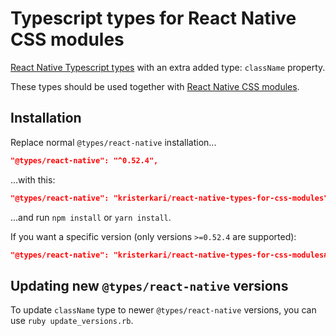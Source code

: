 # Typescript types for React Native CSS modules

[React Native Typescript types](https://www.npmjs.com/package/@types/react-native) with an extra added type: `className` property.

These types should be used together with [React Native CSS modules](https://github.com/kristerkari/react-native-css-modules).

## Installation

Replace normal `@types/react-native` installation...

```json
"@types/react-native": "^0.52.4",
```

...with this:

```json
"@types/react-native": "kristerkari/react-native-types-for-css-modules",
```

...and run `npm install` or `yarn install`.

If you want a specific version (only versions `>=0.52.4` are supported):

```json
"@types/react-native": "kristerkari/react-native-types-for-css-modules#v0.52.4",
```

## Updating new `@types/react-native` versions

To update `className` type to newer `@types/react-native` versions, you can use `ruby update_versions.rb`.
